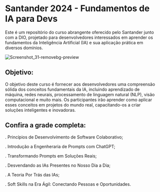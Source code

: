 # Santander 2024 - Fundamentos de IA para Devs

Este é um repositório do curso abrangente oferecido pelo Santander junto com a DIO, projetado para desenvolvedores interessados em aprender os fundamentos da Inteligência Artificial (IA) e sua aplicação prática em diversos domínios.


![Screenshot_31-removebg-preview](https://github.com/Nayumt99/santander-bootcamp-ia/assets/68863624/bcfb1a87-fcc9-4052-8d77-cef1a3cddfd9)


## Objetivo:
O objetivo deste curso é fornecer aos desenvolvedores uma compreensão sólida dos conceitos fundamentais da IA, incluindo aprendizado de máquina, redes neurais, processamento de linguagem natural (NLP), visão computacional e muito mais. Os participantes irão aprender como aplicar esses conceitos em projetos do mundo real, capacitando-os a criar soluções inteligentes e inovadoras.

## Confira a grade completa:

. Princípios de Desenvolvimento de Software Colaborativo;

. Introdução a Engenheraria de Prompts com ChatGPT;

. Transformando Prompts em Soluções Reais;

. Desvendando as IAs Presentes no Nosso Dia a Dia;

. A Teoria Por Trás das IAs;

. Soft Skills na Era Ágil: Conectando Pessoas e Oportunidades.
